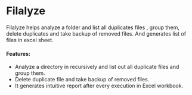 # Filalyze
Filalyze helps analyze a folder and list all duplicates files , group them, delete duplicates and take backup of removed files. And generates list of files in excel sheet.

#### Features:
- Analyze a directory in recursively and list out all duplicate files and group them.
- Delete duplicate file and take backup of removed files.
- It generates intuitive report after every execution in Excel workbook.


